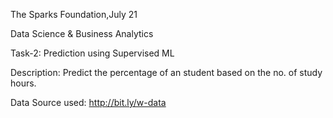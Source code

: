 The Sparks Foundation,July 21

Data Science & Business Analytics

Task-2: Prediction using Supervised ML

Description: Predict the percentage of an student based on the no. of study hours.

Data Source used: http://bit.ly/w-data
